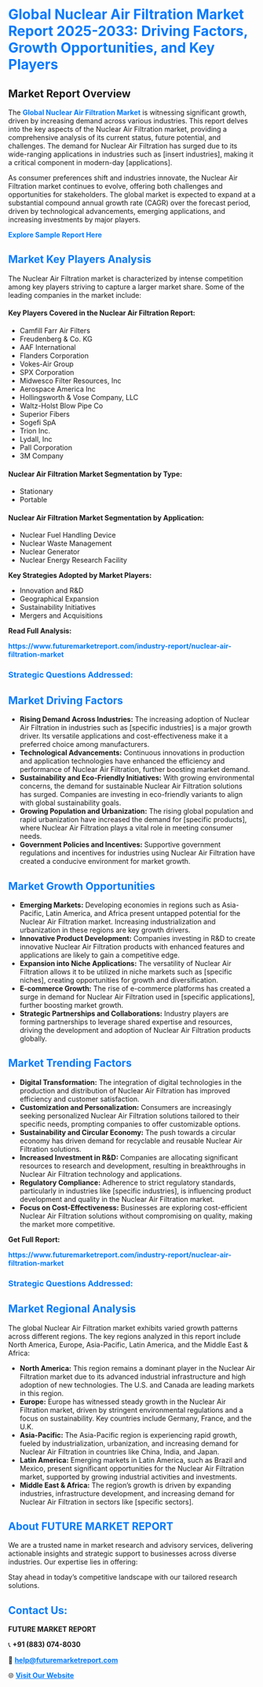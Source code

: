 <h1 style="color: #007BFF;">Global Nuclear Air Filtration Market Report 2025-2033: Driving Factors, Growth Opportunities, and Key Players</h1>

<section id="overview">
<h2>Market Report Overview</h2>
<p>The <a href="https://www.futuremarketreport.com/industry-report/nuclear-air-filtration-market" style="color: #007BFF; text-decoration: none;"><strong>Global Nuclear Air Filtration Market</strong></a> is witnessing significant growth, driven by increasing demand across various industries. This report delves into the key aspects of the Nuclear Air Filtration market, providing a comprehensive analysis of its current status, future potential, and challenges. The demand for Nuclear Air Filtration has surged due to its wide-ranging applications in industries such as [insert industries], making it a critical component in modern-day [applications].</p>
<p>As consumer preferences shift and industries innovate, the Nuclear Air Filtration market continues to evolve, offering both challenges and opportunities for stakeholders. The global market is expected to expand at a substantial compound annual growth rate (CAGR) over the forecast period, driven by technological advancements, emerging applications, and increasing investments by major players.</p>
</section>

<section id="overview">
<p><a href="https://www.futuremarketreport.com/request-sample/reportId=91060" style="color: #007BFF; text-decoration: none;"><strong>Explore Sample Report Here</strong></a></p>
</section>

<section id="key-players">
<h2 style="color: #007BFF;">Market Key Players Analysis</h2>
<p>The Nuclear Air Filtration market is characterized by intense competition among key players striving to capture a larger market share. Some of the leading companies in the market include:</p>
<h4>Key Players Covered in the Nuclear Air Filtration Report:</h4>
<ul><li>Camfill Farr Air Filters</li><li>Freudenberg &amp; Co. KG</li><li>AAF International</li><li>Flanders Corporation</li><li>Vokes-Air Group</li><li>SPX Corporation</li><li>Midwesco Filter Resources, Inc</li><li>Aerospace America Inc</li><li>Hollingsworth &amp; Vose Company, LLC</li><li>Waltz-Holst Blow Pipe Co</li><li>Superior Fibers</li><li>Sogefi SpA</li><li>Trion Inc.</li><li>Lydall, Inc</li><li>Pall Corporation</li><li>3M Company</li></ul>
<h4>Nuclear Air Filtration Market Segmentation by Type:</h4>
<ul><li>Stationary</li><li>Portable</li></ul>

<h4>Nuclear Air Filtration Market Segmentation by Application:</h4>
<ul><li>Nuclear Fuel Handling Device</li><li>Nuclear Waste Management</li><li>Nuclear Generator</li><li>Nuclear Energy Research Facility</li></ul>
<p><strong>Key Strategies Adopted by Market Players:</strong></p>
<ul>
<li>Innovation and R&D</li>
<li>Geographical Expansion</li>
<li>Sustainability Initiatives</li>
<li>Mergers and Acquisitions</li>
</ul>
</section>

<section>
<p><strong>Read Full Analysis: </strong></p><a href="https://www.futuremarketreport.com/industry-report/nuclear-air-filtration-market" style="color: #007BFF; text-decoration: none;"><strong>https://www.futuremarketreport.com/industry-report/nuclear-air-filtration-market</strong></a>
<h3 style="color: #007BFF;">Strategic Questions Addressed:</h3>
</section>

<section id="driving-factors">
<h2 style="color: #007BFF;">Market Driving Factors</h2>
<ul>
<li><strong>Rising Demand Across Industries:</strong> The increasing adoption of Nuclear Air Filtration in industries such as [specific industries] is a major growth driver. Its versatile applications and cost-effectiveness make it a preferred choice among manufacturers.</li>
<li><strong>Technological Advancements:</strong> Continuous innovations in production and application technologies have enhanced the efficiency and performance of Nuclear Air Filtration, further boosting market demand.</li>
<li><strong>Sustainability and Eco-Friendly Initiatives:</strong> With growing environmental concerns, the demand for sustainable Nuclear Air Filtration solutions has surged. Companies are investing in eco-friendly variants to align with global sustainability goals.</li>
<li><strong>Growing Population and Urbanization:</strong> The rising global population and rapid urbanization have increased the demand for [specific products], where Nuclear Air Filtration plays a vital role in meeting consumer needs.</li>
<li><strong>Government Policies and Incentives:</strong> Supportive government regulations and incentives for industries using Nuclear Air Filtration have created a conducive environment for market growth.</li>
</ul>
</section>

<section id="growth-opportunities">
<h2 style="color: #007BFF;">Market Growth Opportunities</h2>
<ul>
<li><strong>Emerging Markets:</strong> Developing economies in regions such as Asia-Pacific, Latin America, and Africa present untapped potential for the Nuclear Air Filtration market. Increasing industrialization and urbanization in these regions are key growth drivers.</li>
<li><strong>Innovative Product Development:</strong> Companies investing in R&D to create innovative Nuclear Air Filtration products with enhanced features and applications are likely to gain a competitive edge.</li>
<li><strong>Expansion into Niche Applications:</strong> The versatility of Nuclear Air Filtration allows it to be utilized in niche markets such as [specific niches], creating opportunities for growth and diversification.</li>
<li><strong>E-commerce Growth:</strong> The rise of e-commerce platforms has created a surge in demand for Nuclear Air Filtration used in [specific applications], further boosting market growth.</li>
<li><strong>Strategic Partnerships and Collaborations:</strong> Industry players are forming partnerships to leverage shared expertise and resources, driving the development and adoption of Nuclear Air Filtration products globally.</li>
</ul>
</section>

<section id="trending-factors">
<h2 style="color: #007BFF;">Market Trending Factors</h2>
<ul>
<li><strong>Digital Transformation:</strong> The integration of digital technologies in the production and distribution of Nuclear Air Filtration has improved efficiency and customer satisfaction.</li>
<li><strong>Customization and Personalization:</strong> Consumers are increasingly seeking personalized Nuclear Air Filtration solutions tailored to their specific needs, prompting companies to offer customizable options.</li>
<li><strong>Sustainability and Circular Economy:</strong> The push towards a circular economy has driven demand for recyclable and reusable Nuclear Air Filtration solutions.</li>
<li><strong>Increased Investment in R&D:</strong> Companies are allocating significant resources to research and development, resulting in breakthroughs in Nuclear Air Filtration technology and applications.</li>
<li><strong>Regulatory Compliance:</strong> Adherence to strict regulatory standards, particularly in industries like [specific industries], is influencing product development and quality in the Nuclear Air Filtration market.</li>
<li><strong>Focus on Cost-Effectiveness:</strong> Businesses are exploring cost-efficient Nuclear Air Filtration solutions without compromising on quality, making the market more competitive.</li>
</ul>
</section>

<section>
<p><strong>Get Full Report: </strong></p><a href="https://www.futuremarketreport.com/industry-report/nuclear-air-filtration-market" style="color: #007BFF; text-decoration: none;"><strong>https://www.futuremarketreport.com/industry-report/nuclear-air-filtration-market</strong></a>
<h3 style="color: #007BFF;">Strategic Questions Addressed:</h3>
</section>


<section id="regional-analysis">
<h2 style="color: #007BFF;">Market Regional Analysis</h2>
<p>The global Nuclear Air Filtration market exhibits varied growth patterns across different regions. The key regions analyzed in this report include North America, Europe, Asia-Pacific, Latin America, and the Middle East & Africa:</p>
<ul>
<li><strong>North America:</strong> This region remains a dominant player in the Nuclear Air Filtration market due to its advanced industrial infrastructure and high adoption of new technologies. The U.S. and Canada are leading markets in this region.</li>
<li><strong>Europe:</strong> Europe has witnessed steady growth in the Nuclear Air Filtration market, driven by stringent environmental regulations and a focus on sustainability. Key countries include Germany, France, and the U.K.</li>
<li><strong>Asia-Pacific:</strong> The Asia-Pacific region is experiencing rapid growth, fueled by industrialization, urbanization, and increasing demand for Nuclear Air Filtration in countries like China, India, and Japan.</li>
<li><strong>Latin America:</strong> Emerging markets in Latin America, such as Brazil and Mexico, present significant opportunities for the Nuclear Air Filtration market, supported by growing industrial activities and investments.</li>
<li><strong>Middle East & Africa:</strong> The region’s growth is driven by expanding industries, infrastructure development, and increasing demand for Nuclear Air Filtration in sectors like [specific sectors].</li>
</ul>
</section>

<footer>
<h2 style="color: #007BFF;">About FUTURE MARKET REPORT</h2>
<p>We are a trusted name in market research and advisory services, delivering actionable insights and strategic support to businesses across diverse industries. Our expertise lies in offering:</p>

<p>Stay ahead in today’s competitive landscape with our tailored research solutions.</p>

<h2 style="color: #007BFF;">Contact Us:</h2>
<p><strong>FUTURE MARKET REPORT</strong></p>
<p>📞 <strong>+91 (883) 074-8030</strong></p>
<p>📧 <strong><a href="mailto:help@futuremarketreport.com" style="color: #007BFF;">help@futuremarketreport.com</a></strong></p>
<p>🌐 <strong><a href="https://www.futuremarketreport.com/" style="color: #007BFF;">Visit Our Website</a></strong></p>
</footer>